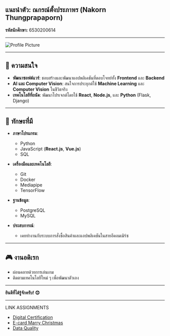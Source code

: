 ## แนะนำตัว: ณกรณ์​ ตั้งประภาพร (Nakorn Thungprapaporn)
**รหัสนักศึกษา:** 6530200614  

---

![Profile Picture](/assets/tae.png)  

---

## 🌟 ความสนใจ  
- **พัฒนาซอฟต์แวร์**: ชอบสร้างและพัฒนาแอปพลิเคชันที่ตอบโจทย์ทั้ง **Frontend** และ **Backend**  
- **AI และ Computer Vision**: สนใจการประยุกต์ใช้ **Machine Learning** และ **Computer Vision** ในชีวิตจริง  
- **เทคโนโลยีที่ถนัด**: พัฒนาโปรเจกต์โดยใช้ **React**, **Node.js**, และ **Python** (Flask, Django)  

---

## 🚀 ทักษะที่มี  
- **ภาษาโปรแกรม**:  
  - Python  
  - JavaScript (**React.js**, **Vue.js**)  
  - SQL  

- **เครื่องมือและเทคโนโลยี**:  
  - Git  
  - Docker  
  - Mediapipe  
  - TensorFlow  

- **ฐานข้อมูล**:  
  - PostgreSQL  
  - MySQL  

- **ประสบการณ์**:  
  - เคยทำงานกับระบบการสั่งซื้อสินค้าและแอปพลิเคชันในสายอีคอมเมิร์ซ  

---

## 🎮 งานอดิเรก  
- ผ่อนคลายด้วยการเล่นเกม  
- ติดตามเทคโนโลยีใหม่ ๆ เพื่อพัฒนาตัวเอง  

---

**ยินดีที่ได้รู้จักครับ! 😊**

---

LINK ASSIGNMENTS
- [Digital Certification](Digital-Certificate)
- [E-card Marry Christmas](Marry-Christmas)
- [Data Quality](Timeline)